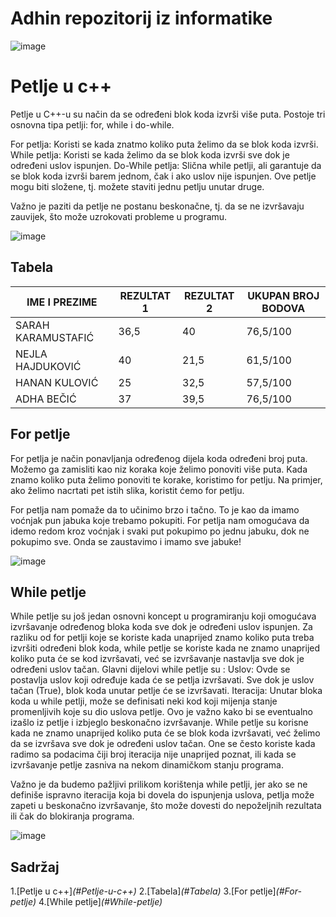 # Adhin repozitorij iz informatike
![image](https://github.com/adhabecicka/adha_informatika/assets/169199775/8116f319-4d31-4523-9f2e-bc74290ca9f4)

# Petlje u c++
Petlje u C++-u su način da se određeni blok koda izvrši više puta. Postoje tri osnovna tipa petlji: for, while i do-while.

For petlja: Koristi se kada znatmo koliko puta želimo da se blok koda izvrši.
While petlja: Koristi se kada želimo da se blok koda izvrši sve dok je određeni uslov ispunjen.
Do-While petlja: Slična while petlji, ali garantuje da se blok koda izvrši barem jednom, čak i ako uslov nije ispunjen.
Ove petlje mogu biti složene, tj. možete staviti jednu petlju unutar druge.

Važno je paziti da petlje ne postanu beskonačne, tj. da se ne izvršavaju zauvijek, što može uzrokovati probleme u programu.

![image](https://github.com/adhabecicka/adha_informatika/assets/169199775/62b9bee1-5cbe-4139-bdcc-5b7c244c3f57)

## Tabela 
| IME I PREZIME     | REZULTAT 1 | REZULTAT 2 | UKUPAN BROJ BODOVA | 
|-------------------|------------|------------|--------------------|
|SARAH KARAMUSTAFIĆ |    36,5    |     40     |       76,5/100     |
|NEJLA HAJDUKOVIĆ   |     40     |     21,5   |       61,5/100     |
|HANAN KULOVIĆ      |     25     |     32,5   |       57,5/100     |
|ADHA BEČIĆ         |     37     |     39,5   |       76,5/100     |


## For petlje
For petlja je način ponavljanja određenog dijela koda određeni broj puta. Možemo ga zamisliti kao niz koraka koje želimo ponoviti više puta.
Kada znamo koliko puta želimo ponoviti te korake, koristimo for petlju. Na primjer, ako želimo nacrtati pet istih slika, koristit ćemo for petlju.

For petlja nam pomaže da to učinimo brzo i tačno. To je kao da imamo voćnjak pun jabuka koje trebamo pokupiti. For petlja nam omogućava da idemo redom kroz voćnjak i svaki put pokupimo po jednu jabuku, dok ne pokupimo sve. Onda se zaustavimo i imamo sve jabuke!

![image](https://github.com/adhabecicka/adha_informatika/assets/169199775/83ccff34-920c-4d20-932b-204ca79428e2)

## While petlje

While petlje su još jedan osnovni koncept u programiranju koji omogućava izvršavanje određenog bloka koda sve dok je određeni uslov ispunjen. Za razliku od for petlji koje se koriste kada unaprijed znamo koliko puta treba izvršiti određeni blok koda, while petlje se koriste kada ne znamo unaprijed koliko puta će se kod izvršavati, već se izvršavanje nastavlja sve dok je određeni uslov tačan.
Glavni dijelovi while petlje su :
Uslov: Ovde se postavlja uslov koji određuje kada će se petlja izvršavati. Sve dok je uslov tačan (True), blok koda unutar petlje će se izvršavati.
Iteracija: Unutar bloka koda u while petlji, može se definisati neki kod koji mijenja stanje promenljivih koje su dio uslova petlje. Ovo je važno kako bi se eventualno izašlo iz petlje i izbjeglo beskonačno izvršavanje.
While petlje su korisne kada ne znamo unaprijed koliko puta će se blok koda izvršavati, već želimo da se izvršava sve dok je određeni uslov tačan. One se često koriste kada radimo sa podacima čiji broj iteracija nije unaprijed poznat, ili kada se izvršavanje petlje zasniva na nekom dinamičkom stanju programa.

Važno je da budemo pažljivi prilikom korištenja while petlji, jer ako se ne definiše ispravno iteracija koja bi dovela do ispunjenja uslova, petlja može zapeti u beskonačno izvršavanje, što može dovesti do nepoželjnih rezultata ili čak do blokiranja programa.

![image](https://github.com/adhabecicka/adha_informatika/assets/169199775/a56b45a2-f632-480a-9dc6-ac4d62aef182)


## Sadržaj
1.[Petlje u c++]_(#Petlje-u-c++)_
2.[Tabela]_(#Tabela)_
3.[For petlje]_(#For-petlje)_
4.[While petlje]_(#While-petlje)_






